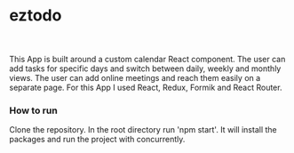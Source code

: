 # eztodo
<br/><br/>
This App is built around a custom calendar React component. The user can add tasks for specific days and switch between daily, weekly and monthly views.
The user can add online meetings and reach them easily on a separate page. For this App I used React, Redux, Formik and React Router.
<br/>
<h3>How to run</h3>
Clone the repository. In the root directory run 'npm start'. It will install the packages and run the project with concurrently.
